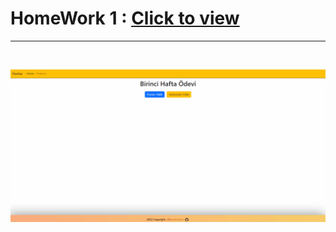 # HomeWork 1 : [Click to view](https://alikartalonline-week1.netlify.app/)

<hr>
<br>

![week1](https://github.com/alikartalonline/Kodluyoruz-Bootcamp-Homeworks/blob/main/Homework-Week-1/gif/week1.gif)

